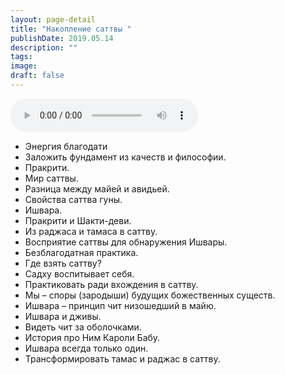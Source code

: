 ```yaml
---
layout: page-detail
title: "Накопление саттвы "
publishDate: 2019.05.14
description: ""
tags:
image:
draft: false
---
```


<audio title="2019.05.14 - Накопление саттвы .mp3" src="/upload/iblock/a21/a2128ebd876295b1ae0ba81f1a3a1a20.mp3" controls=""></audio>

* Энергия благодати
* Заложить фундамент из качеств и философии.
* Пракрити.
* Мир саттвы.
* Разница между майей и авидьей.
* Свойства саттва гуны.
* Ишвара.
* Пракрити и Шакти-деви.
* Из раджаса и тамаса в саттву.
* Восприятие саттвы для обнаружения Ишвары.
* Безблагодатная практика.
* Где взять саттву?
* Садху воспитывает себя.
* Практиковать ради вхождения в саттву.
* Мы – споры (зародыши) будущих божественных существ.
* Ишвара – принцип чит низошедший в майю.
* Ишвара и дживы.
* Видеть чит за оболочками.
* История про Ним Кароли Бабу.
* Ишвара всегда только один.
* Трансформировать тамас и раджас в саттву.

  

